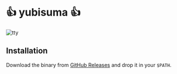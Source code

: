 # :thumbsup: yubisuma :thumbsup:

![tty](https://user-images.githubusercontent.com/42316228/108484823-99e30e80-72df-11eb-8e58-ca1e284e398c.gif)

## Installation

Download the binary from [GitHub Releases](https://github.com/k-tokitoh/yubisuma/releases) and drop it in your `$PATH`.
